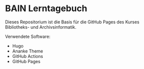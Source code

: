 # BAIN Lerntagebuch

Dieses Repositorium ist die Basis für die GitHub Pages des Kurses Bibliotheks- und Archivsinformatik.

Verwendete Software:

- Hugo
- Ananke Theme
- GitHub Actions
- GitHub Pages